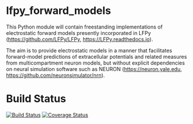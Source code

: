 lfpy_forward_models
===================

This Python module will contain freestanding implementations of electrostatic
forward models presently incorporated in LFPy
(https://github.com/LFPy/LFPy, https://LFPy.readthedocs.io).

The aim is to provide electrostatic models in a manner that facilitates
forward-model predictions of extracellular potentials and related measures from
multicompartment neuron models, but without explicit dependencies on neural
simulation software such as NEURON
(https://neuron.yale.edu, https://github.com/neuronsimulator/nrn).

Build Status
============

[![Build Status](https://travis-ci.org/LFPy/lfpy_forward_models.svg?branch=master)](https://travis-ci.org/LFPy/lfpy_forward_models)
[![Coverage Status](https://coveralls.io/repos/github/LFPy/lfpy_forward_models/badge.svg?branch=master)](https://coveralls.io/github/LFPy/lfpy_forward_models?branch=master)

